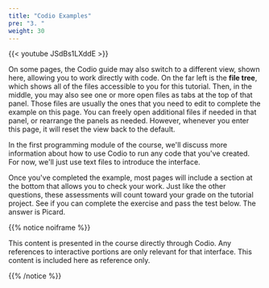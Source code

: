 ```yaml
---
title: "Codio Examples"
pre: "3. "
weight: 30
---
```


{{< youtube JSdBs1LXddE  >}}


On some pages, the Codio guide may also switch to a different view, shown here, allowing you to work directly with code. On the far left is the **file tree**, which shows all of the files accessible to you for this tutorial. Then, in the middle, you may also see one or more open files as tabs at the top of that panel. Those files are usually the ones that you need to edit to complete the example on this page. You can freely open additional files if needed in that panel, or rearrange the panels as needed. However, whenever you enter this page, it will reset the view back to the default. 

In the first programming module of the course, we'll discuss more information about how to use Codio to run any code that you've created. For now, we'll just use text files to introduce the interface. 

Once you've completed the example, most pages will include a section at the bottom that allows you to check your work. Just like the other questions, these assessments will count toward your grade on the tutorial project. See if you can complete the exercise and pass the test below. The answer is Picard.

{{% notice noiframe %}}

This content is presented in the course directly through Codio. Any references to interactive portions are only relevant for that interface. This content is included here as reference only. 

{{% /notice %}}